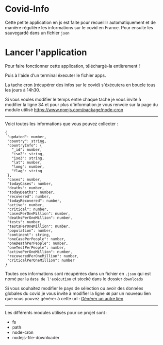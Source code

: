 # Covid-Info

Cette petite application en js est faite pour recueillir automatiquement et de manière régulière les informations sur le covid en France. Pour ensuite les sauvegardé dans un fichier `json`

# Lancer l'application
Pour faire fonctionner cette application, téléchargé-la entièrement !

Puis à l'aide d'un terminal éxecuter le fichier apps.

La tache cron (récupérer des infos sur le covid) s'éxécutera en boucle tous les jours à 14h30.

Si vous voules modifier le temps entre chaque tache je vous invite à modifier la ligne 34 et pour plus d'information je vous renvoie sur la page du module utilisé https://www.npmjs.com/package/node-cron

<hr/>

Voici toutes les informations que vous pouvez collecter :

 ```{
{
  "updated": number,
  "country": string,
  "countryInfo": {
    "_id": number,
    "iso2": string,
    "iso3": string,
    "lat": number,
    "long": number,
    "flag": string
  },
  "cases": number,
  "todayCases": number,
  "deaths": number,
  "todayDeaths": number,
  "recovered": number,
  "todayRecovered": number,
  "active": number,
  "critical": number,
  "casesPerOneMillion": number,
  "deathsPerOneMillion": number,
  "tests": number,
  "testsPerOneMillion": number,
  "population": number,
  "continent": string,
  "oneCasePerPeople": number,
  "oneDeathPerPeople": number,
  "oneTestPerPeople": number,
  "activePerOneMillion": number,
  "recoveredPerOneMillion": number,
  "criticalPerOneMillion": number
}
```

Toutes ces informations sont récupérées dans un fichier en `.json` qui est nomé par la `date de l'exécution` et stocké dans le dossier `downloads`

Si vous souhaitez modifier le pays de sélection ou avoir des données globales du covid je vous invite à modifier la ligne `46` par un nouveau lien que vous pouvez générer à cette url : <a href="https://disease.sh/docs/">Générer un autre lien</a>

<hr/>

Les différents modules utilisés pour ce projet sont :
 - fs
 - path
 - node-cron
 - nodejs-file-downloader
